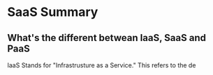 <H1>SaaS Summary</h1>

<h2>What's the different betwean IaaS, SaaS and PaaS</h2>

<p>IaaS Stands for "Infrastrusture as a Service." This refers to the de</p>